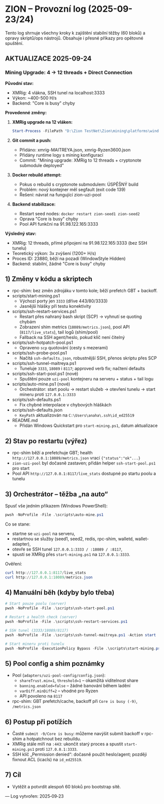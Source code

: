 # ZION – Provozní log (2025-09-23/24)

Tento log shrnuje všechny kroky k zajištění stabilní těžby (60 bloků) a opravy skriptů/ops nástrojů. Obsahuje i přesné příkazy pro opětovné spuštění.

## AKTUALIZACE 2025-09-24

### Mining Upgrade: 4 → 12 threads + Direct Connection

**Původní stav:**
- XMRig: 4 vlákna, SSH tunel na localhost:3333
- Výkon: ~400-500 H/s
- Backend: "Core is busy" chyby

**Provedenné změny:**
1. **XMRig upgrade na 12 vláken:**
   ```powershell
   Start-Process -FilePath "D:\Zion TestNet\Zion\mining\platforms\windows\xmrig-6.21.3\xmrig.exe" -ArgumentList "--threads", "12", "--url", "91.98.122.165:3333", "--coin", "monero", "--user", "MAITREYA", "--pass", "x", "--donate-level", "1" -WindowStyle Hidden
   ```

2. **Git commit a push:**
   - Přidáno: xmrig-MAITREYA.json, xmrig-Ryzen3600.json
   - Přidány runtime logy s mining konfigurací
   - Commit: "Mining upgrade: XMRig to 12 threads + cryptonote submodule deployed"

3. **Docker rebuild attempt:**
   - Pokus o rebuild s cryptonote submodulem: ÚSPĚŠNÝ build
   - Problém: nový kontejner měl segfault (exit code 139)
   - Řešení: návrat na fungující zion-uzi-pool

4. **Backend stabilizace:**
   - Restart seed nodes: `docker restart zion-seed1 zion-seed2`
   - Oprava "Core is busy" chyby
   - Pool API funkční na 91.98.122.165:3333

**Výsledný stav:**
- XMRig: 12 threads, přímé připojení na 91.98.122.165:3333 (bez SSH tunelu)
- Teoretický výkon: 3x zvýšení (1200+ H/s)
- Proces ID: 23880, běží na pozadí (WindowStyle Hidden)
- Backend: stabilní, žádné "Core is busy" chyby

## 1) Změny v kódu a skriptech

- rpc-shim: bez změn zdrojáku v tomto kole; běží prefetch GBT + backoff.
- scripts/start-mining.ps1
  - Výchozí porty jen `3333` (dříve 443/80/3333)
  - Jasnější hlášky při testu konektivity
- scripts/ssh-restart-services.ps1
  - Restart přes nahraný bash skript (SCP) → vyhnutí se quoting chybám
  - Zobrazení shim metrics (`18089/metrics.json`), pool API (`8117/live_stats`), tail logů (shim/pool)
  - Fallback na SSH agent/heslo, pokud klíč není čitelný
- scripts/ssh-hotpatch-pool.ps1
  - Opraveno `scp` quotování (cesty s mezerami)
- scripts/ssh-probe-pool.ps1
  - Načítá `ssh-defaults.json`, robustnější SSH, přenos skriptu přes SCP
- scripts/ssh-tunnel-maitreya.ps1
  - Tuneluje `3333`, `18089` i `8117`; approved verb fix; načtení defaults
- scripts/ssh-start-pool.ps1 (nové)
  - Spuštění pouze `uzi-pool` kontejneru na serveru + status + tail logu
- scripts/auto-mine.ps1 (nové)
  - Orchestrátor: start poolu → restart služeb → otevření tunelu → start mineru proti `127.0.0.1:3333`
- scripts/ssh-defaults.ps1
  - Fix chybné interpolace v chybových hláškách
- scripts/ssh-defaults.json
  - `KeyPath` aktualizován na `C:\Users\anaha\.ssh\id_ed25519`
- README.md
  - Přidán Windows Quickstart pro `start-mining.ps1`, datum aktualizace

## 2) Stav po restartu (výřez)

- rpc-shim běží a prefetchuje GBT; health `http://127.0.0.1:18089/metrics.json` vrací `{"status":"ok"...}`
- `zion-uzi-pool` byl dočasně zastaven; přidán helper `ssh-start-pool.ps1` pro start
- Pool API `http://127.0.0.1:8117/live_stats` dostupné po startu poolu a tunelu

## 3) Orchestrátor – těžba „na auto“

Spusť vše jedním příkazem (Windows PowerShell):

```powershell
pwsh -NoProfile -File .\scripts\auto-mine.ps1
```

Co se stane:
- startne se `uzi-pool` na serveru,
- restartnou se služby (seed1, seed2, redis, rpc-shim, walletd, wallet-adapter),
- otevře se SSH tunel `127.0.0.1:3333 / :18089 / :8117`,
- spustí se XMRig přes `start-mining.ps1` na `127.0.0.1:3333`.

Ověření:
```powershell
curl http://127.0.0.1:8117/live_stats
curl http://127.0.0.1:18089/metrics.json
```

## 4) Manuální běh (kdyby bylo třeba)

```powershell
# Start pouze poolu (server)
pwsh -NoProfile -File .\scripts\ssh-start-pool.ps1

# Restart a health check (server)
pwsh -NoProfile -File .\scripts\ssh-restart-services.ps1

# SSH tunel (3333/18089/8117)
pwsh -NoProfile -File .\scripts\ssh-tunnel-maitreya.ps1 -Action start

# Start mineru proti tunelu
pwsh -NoProfile -ExecutionPolicy Bypass -File .\scripts\start-mining.ps1 -ServerIp 127.0.0.1 -Ports 3333
```

## 5) Pool config a shim poznámky

- Pool (`adapters/uzi-pool-config/config.json`):
  - `shareTrust.min=1`, `threshold=1` – okamžitá viditelnost share
  - `banning.enabled=false` – žádné banování během ladění
  - `varDiff.minDiff=2` – vhodné pro Ryzen
  - API povoleno na `8117`
- rpc-shim: GBT prefetch/cache, backoff při `Core is busy (-9)`, `/metrics.json`

## 6) Postup při potížích

- Časté `submit -9/Core is busy`: můžeme navýšit submit backoff v rpc-shim a hotpatchnout bez rebuildu.
- XMRig stále míří na `:443`: ukončit starý proces a spustit `start-mining.ps1` proti `127.0.0.1:3333`.
- SSH klíč „Permission denied“: dočasně použít heslo/agent; později fixnout ACL (icacls) na `id_ed25519`.

## 7) Cíl

- Vytěžit a potvrdit alespoň 60 bloků pro bootstrap sítě.

— Log vytvořen: 2025‑09‑23
